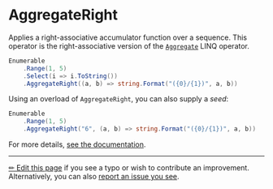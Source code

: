 # AggregateRight

Applies a right-associative accumulator function over a sequence.
This operator is the right-associative version of the [`Aggregate`][Aggregate]
LINQ operator.

```c# --destination-file ../code/Program.cs --region expression --project ../code/TryMoreLinq.csproj
Enumerable
    .Range(1, 5)
    .Select(i => i.ToString())
    .AggregateRight((a, b) => string.Format("({0}/{1})", a, b))
```

Using an overload of `AggregateRight`, you can also supply a _seed_:

```c# --destination-file ../code/Program.cs --region expression --project ../code/TryMoreLinq.csproj
Enumerable
    .Range(1, 5)
    .AggregateRight("6", (a, b) => string.Format("({0}/{1})", a, b))
```

For more details, [see the documentation][doc].

---

[&#x270F; Edit this page][edit] if you see a typo or wish to contribute an
improvement. Alternatively, you can also [report an issue you see][issue].


[edit]: https://github.com/morelinq/try/edit/master/m/aggregate-right.md
[issue]: https://github.com/morelinq/try/issues/new?title=AggregateRight
[doc]: https://morelinq.github.io/3.1/ref/api/html/Overload_MoreLinq_MoreEnumerable_AggregateRight.htm

[Aggregate]: https://docs.microsoft.com/en-us/dotnet/api/system.linq.enumerable.aggregate
